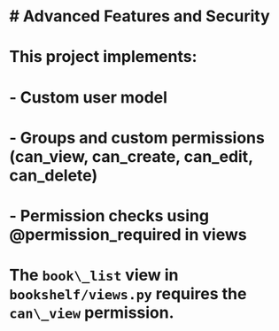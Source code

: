 # \# Advanced Features and Security

# 

# This project implements:

# \- Custom user model

# \- Groups and custom permissions (can\_view, can\_create, can\_edit, can\_delete)

# \- Permission checks using @permission\_required in views

# 

# The `book\_list` view in `bookshelf/views.py` requires the `can\_view` permission.




